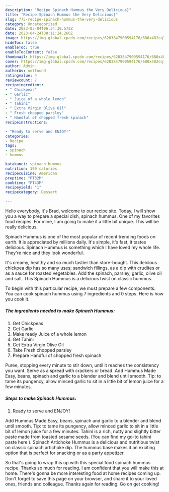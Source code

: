 ```yaml
---
description: "Recipe Spinach Hummus the Very Delicious}"
title: "Recipe Spinach Hummus the Very Delicious}"
slug: 775-recipe-spinach-hummus-the-very-delicious
category: Uncategorized
date: 2023-03-04T06:34:30.572Z
date: 2023-04-24T08:11:24.260Z
image: https://img-global.cpcdn.com/recipes/6283847900594176/680x482cq70/spinach-hummus-recipe-main-photo.jpg
hideToc: false
enableToc: true
enableTocContent: false
thumbnail: https://img-global.cpcdn.com/recipes/6283847900594176/680x482cq70/spinach-hummus-recipe-main-photo.jpg
cover: https://img-global.cpcdn.com/recipes/6283847900594176/680x482cq70/spinach-hummus-recipe-main-photo.jpg
author: Admin
authorAv: notfound
ratingvalue: 4
reviewcount: 7
recipeingredient:
- " Chickpeas"
- " Garlic"
- " Juice of a whole lemon"
- " Tahini"
- " Extra Virgin Olive Oil"
- " Fresh chopped parsley"
- " Handful of chopped fresh spinach"
recipeinstructions:

- "Ready to serve and ENJOY!"
categories:
- Recipe
tags:
- spinach
- hummus

katakunci: spinach hummus 
nutrition: 199 calories
recipecuisine: American
preptime: "PT32M"
cooktime: "PT43M"
recipeyield: "1"
recipecategory: Dessert

---
```



Hello everybody, it's Brad, welcome to our recipe site. Today, I will show you a way to prepare a special dish, spinach hummus. One of my favorites food recipes. For mine, I am going to make it a little bit unique. This will be really delicious.

Spinach Hummus is one of the most popular of recent trending foods on earth. It is appreciated by millions daily. It's simple, it's fast, it tastes delicious. Spinach Hummus is something which I have loved my whole life. They're nice and they look wonderful.

It&#39;s creamy, healthy and so much tastier than store-bought. This deicious chickpea dip has so many uses; sandwich fillings, as a dip with crudites or as a sauce for roasted vegetables. Add the spinach, parsley, garlic, olive oil and salt. This Spinach Hummus is a delicious twist on classic hummus.


To begin with this particular recipe, we must prepare a few components. You can cook spinach hummus using 7 ingredients and 0 steps. Here is how you cook it.

<!--inarticleads1-->

##### The ingredients needed to make Spinach Hummus:

1. Get  Chickpeas
1. Get  Garlic
1. Make ready  Juice of a whole lemon
1. Get  Tahini
1. Get  Extra Virgin Olive Oil
1. Take  Fresh chopped parsley
1. Prepare  Handful of chopped fresh spinach


Puree, stopping every minute to stir down, until it reaches the consistency you want. Serve as a spread with crackers or bread. Add Hummus Made Easy, beans, spinach and garlic to a blender and blend until smooth. Tip: to tame its pungency, allow minced garlic to sit in a little bit of lemon juice for a few minutes. 

<!--inarticleads2-->

##### Steps to make Spinach Hummus:


1. Ready to serve and ENJOY!

Add Hummus Made Easy, beans, spinach and garlic to a blender and blend until smooth. Tip: to tame its pungency, allow minced garlic to sit in a little bit of lemon juice for a few minutes. Tahini is a rich, nutty and slightly bitter paste made from toasted sesame seeds. (You can find my go-to tahini paste here ). Spinach Artichoke Hummus is a delicious and nutritious twist on classic spinach artichoke dip. The hummus base makes it an exciting option that is perfect for snacking or as a party appetizer. 

So that's going to wrap this up with this special food spinach hummus recipe. Thanks so much for reading. I am confident that you will make this at home. There's gonna be more interesting food at home recipes coming up. Don't forget to save this page on your browser, and share it to your loved ones, friends and colleague. Thanks again for reading. Go on get cooking!
